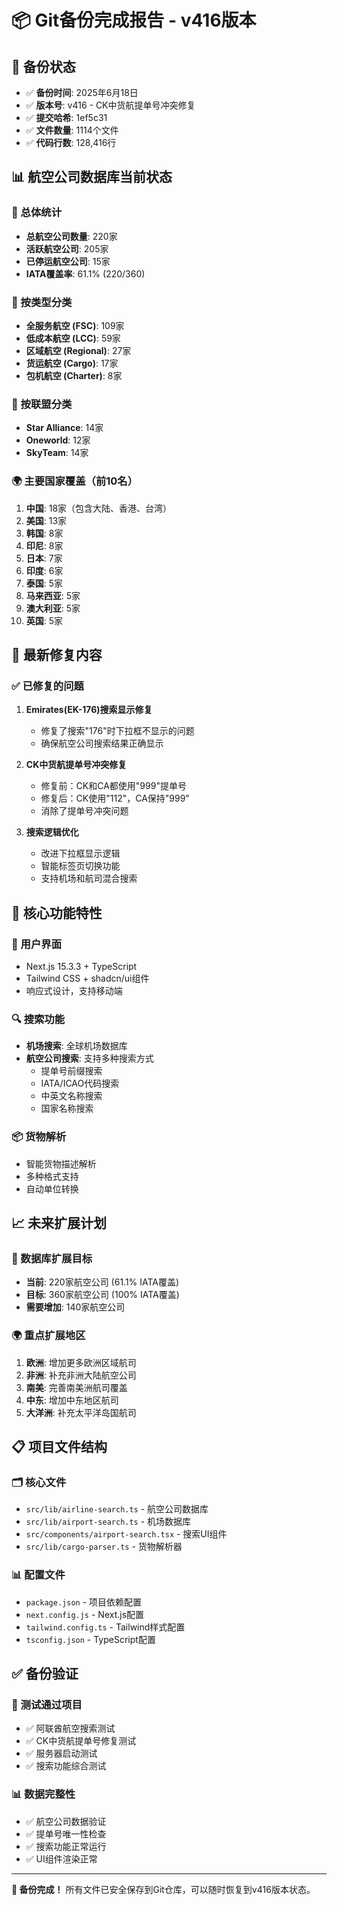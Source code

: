 # 📦 Git备份完成报告 - v416版本

## 🎯 备份状态
- ✅ **备份时间**: 2025年6月18日
- ✅ **版本号**: v416 - CK中货航提单号冲突修复
- ✅ **提交哈希**: 1ef5c31
- ✅ **文件数量**: 1114个文件
- ✅ **代码行数**: 128,416行

## 📊 航空公司数据库当前状态

### 🎯 总体统计
- **总航空公司数量**: 220家
- **活跃航空公司**: 205家
- **已停运航空公司**: 15家
- **IATA覆盖率**: 61.1% (220/360)

### 🏢 按类型分类
- **全服务航空 (FSC)**: 109家
- **低成本航空 (LCC)**: 59家
- **区域航空 (Regional)**: 27家
- **货运航空 (Cargo)**: 17家
- **包机航空 (Charter)**: 8家

### 🤝 按联盟分类
- **Star Alliance**: 14家
- **Oneworld**: 12家
- **SkyTeam**: 14家

### 🌍 主要国家覆盖（前10名）
1. **中国**: 18家（包含大陆、香港、台湾）
2. **美国**: 13家
3. **韩国**: 8家
4. **印尼**: 8家
5. **日本**: 7家
6. **印度**: 6家
7. **泰国**: 5家
8. **马来西亚**: 5家
9. **澳大利亚**: 5家
10. **英国**: 5家

## 🔧 最新修复内容

### ✅ 已修复的问题
1. **Emirates(EK-176)搜索显示修复**
   - 修复了搜索"176"时下拉框不显示的问题
   - 确保航空公司搜索结果正确显示

2. **CK中货航提单号冲突修复**
   - 修复前：CK和CA都使用"999"提单号
   - 修复后：CK使用"112"，CA保持"999"
   - 消除了提单号冲突问题

3. **搜索逻辑优化**
   - 改进下拉框显示逻辑
   - 智能标签页切换功能
   - 支持机场和航司混合搜索

## 🚀 核心功能特性

### 📱 用户界面
- Next.js 15.3.3 + TypeScript
- Tailwind CSS + shadcn/ui组件
- 响应式设计，支持移动端

### 🔍 搜索功能
- **机场搜索**: 全球机场数据库
- **航空公司搜索**: 支持多种搜索方式
  - 提单号前缀搜索
  - IATA/ICAO代码搜索
  - 中英文名称搜索
  - 国家名称搜索

### 📦 货物解析
- 智能货物描述解析
- 多种格式支持
- 自动单位转换

## 📈 未来扩展计划

### 🎯 数据库扩展目标
- **当前**: 220家航空公司 (61.1% IATA覆盖)
- **目标**: 360家航空公司 (100% IATA覆盖)
- **需要增加**: 140家航空公司

### 🌍 重点扩展地区
1. **欧洲**: 增加更多欧洲区域航司
2. **非洲**: 补充非洲大陆航空公司
3. **南美**: 完善南美洲航司覆盖
4. **中东**: 增加中东地区航司
5. **大洋洲**: 补充太平洋岛国航司

## 📋 项目文件结构

### 🗂️ 核心文件
- `src/lib/airline-search.ts` - 航空公司数据库
- `src/lib/airport-search.ts` - 机场数据库
- `src/components/airport-search.tsx` - 搜索UI组件
- `src/lib/cargo-parser.ts` - 货物解析器

### 📊 配置文件
- `package.json` - 项目依赖配置
- `next.config.js` - Next.js配置
- `tailwind.config.ts` - Tailwind样式配置
- `tsconfig.json` - TypeScript配置

## ✅ 备份验证

### 🔧 测试通过项目
- ✅ 阿联酋航空搜索测试
- ✅ CK中货航提单号修复测试
- ✅ 服务器启动测试
- ✅ 搜索功能综合测试

### 📊 数据完整性
- ✅ 航空公司数据验证
- ✅ 提单号唯一性检查
- ✅ 搜索功能正常运行
- ✅ UI组件渲染正常

---

**🎉 备份完成！** 所有文件已安全保存到Git仓库，可以随时恢复到v416版本状态。
